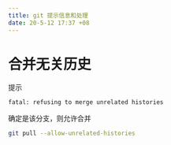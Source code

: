 ```yaml
---
title: git 提示信息和处理
date: 20-5-12 17:37 +08
---
```


# 合并无关历史

提示

```sh
fatal: refusing to merge unrelated histories
```

确定是该分支，则允许合并

```sh
git pull --allow-unrelated-histories
```
